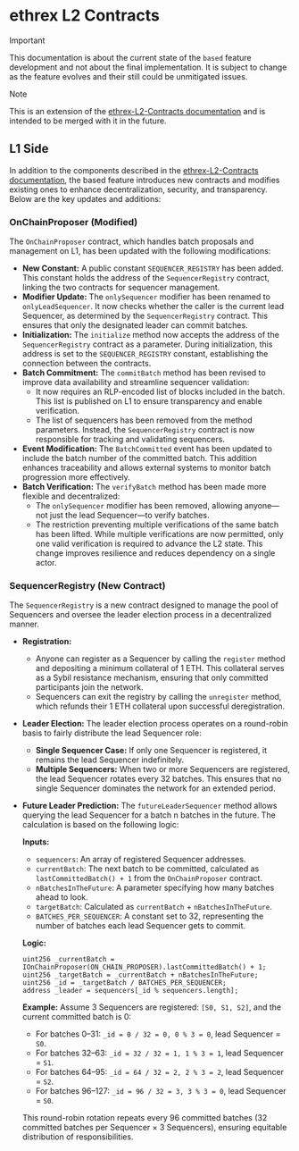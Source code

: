 # ethrex L2 Contracts

> [!IMPORTANT]
> This documentation is about the current state of the `based` feature development and not about the final implementation. It is subject to change as the feature evolves and their still could be unmitigated issues.

> [!NOTE]
> This is an extension of the [ethrex-L2-Contracts documentation](../fundamentals/contracts.md) and is intended to be merged with it in the future.

## L1 Side

In addition to the components described in the [ethrex-L2-Contracts documentation](../fundamentals/contracts.md), the based feature introduces new contracts and modifies existing ones to enhance decentralization, security, and transparency. Below are the key updates and additions:

### OnChainProposer (Modified)

The `OnChainProposer` contract, which handles batch proposals and management on L1, has been updated with the following modifications:

- **New Constant:**
  A public constant `SEQUENCER_REGISTRY` has been added. This constant holds the address of the `SequencerRegistry` contract, linking the two contracts for sequencer management.
- **Modifier Update:**
  The `onlySequencer` modifier has been renamed to `onlyLeadSequencer`. It now checks whether the caller is the current lead Sequencer, as determined by the `SequencerRegistry` contract. This ensures that only the designated leader can commit batches.
- **Initialization:**
  The `initialize` method now accepts the address of the `SequencerRegistry` contract as a parameter. During initialization, this address is set to the `SEQUENCER_REGISTRY` constant, establishing the connection between the contracts.
- **Batch Commitment:**
  The `commitBatch` method has been revised to improve data availability and streamline sequencer validation:
  - It now requires an RLP-encoded list of blocks included in the batch. This list is published on L1 to ensure transparency and enable verification.
  - The list of sequencers has been removed from the method parameters. Instead, the `SequencerRegistry` contract is now responsible for tracking and validating sequencers.
- **Event Modification:**
  The `BatchCommitted` event has been updated to include the batch number of the committed batch. This addition enhances traceability and allows external systems to monitor batch progression more effectively.
- **Batch Verification:**
  The `verifyBatch` method has been made more flexible and decentralized:
  - The `onlySequencer` modifier has been removed, allowing anyone—not just the lead Sequencer—to verify batches.
  - The restriction preventing multiple verifications of the same batch has been lifted. While multiple verifications are now permitted, only one valid verification is required to advance the L2 state. This change improves resilience and reduces dependency on a single actor.

### SequencerRegistry (New Contract)

The `SequencerRegistry` is a new contract designed to manage the pool of Sequencers and oversee the leader election process in a decentralized manner.

- **Registration:**
  - Anyone can register as a Sequencer by calling the `register` method and depositing a minimum collateral of 1 ETH. This collateral serves as a Sybil resistance mechanism, ensuring that only committed participants join the network.
  - Sequencers can exit the registry by calling the `unregister` method, which refunds their 1 ETH collateral upon successful deregistration.
- **Leader Election:**
  The leader election process operates on a round-robin basis to fairly distribute the lead Sequencer role:
  - **Single Sequencer Case:** If only one Sequencer is registered, it remains the lead Sequencer indefinitely.
  - **Multiple Sequencers:** When two or more Sequencers are registered, the lead Sequencer rotates every 32 batches. This ensures that no single Sequencer dominates the network for an extended period.
- **Future Leader Prediction:**
  The `futureLeaderSequencer` method allows querying the lead Sequencer for a batch n batches in the future. The calculation is based on the following logic:

  **Inputs:**

  - `sequencers`: An array of registered Sequencer addresses.
  - `currentBatch`: The next batch to be committed, calculated as `lastCommittedBatch() + 1` from the `OnChainProposer` contract.
  - `nBatchesInTheFuture`: A parameter specifying how many batches ahead to look.
  - `targetBatch`: Calculated as `currentBatch` + `nBatchesInTheFuture`.
  - `BATCHES_PER_SEQUENCER`: A constant set to 32, representing the number of batches each lead Sequencer gets to commit.

  **Logic:**

  ```solidity
  uint256 _currentBatch = IOnChainProposer(ON_CHAIN_PROPOSER).lastCommittedBatch() + 1;
  uint256 _targetBatch = _currentBatch + nBatchesInTheFuture;
  uint256 _id = _targetBatch / BATCHES_PER_SEQUENCER;
  address _leader = sequencers[_id % sequencers.length];
  ```

  **Example:** Assume 3 Sequencers are registered: `[S0, S1, S2]`, and the current committed batch is 0:

  - For batches 0–31: `_id = 0 / 32 = 0, 0 % 3 = 0`, lead Sequencer = `S0`.
  - For batches 32–63: `_id = 32 / 32 = 1, 1 % 3 = 1`, lead Sequencer = `S1`.
  - For batches 64–95: `_id = 64 / 32 = 2, 2 % 3 = 2`, lead Sequencer = `S2`.
  - For batches 96–127: `_id = 96 / 32 = 3, 3 % 3 = 0`, lead Sequencer = `S0`.

  This round-robin rotation repeats every 96 committed batches (32 committed batches per Sequencer × 3 Sequencers), ensuring equitable distribution of responsibilities.
